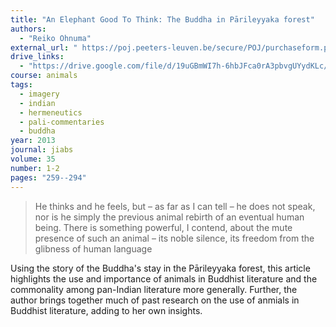 ```yaml
---
title: "An Elephant Good To Think: The Buddha in Pārileyyaka forest"
authors:
  - "Reiko Ohnuma"
external_url: " https://poj.peeters-leuven.be/secure/POJ/purchaseform.php?id=3078166&sid="
drive_links:
  - "https://drive.google.com/file/d/19uGBmWI7h-6hbJFca0rA3pbvgUYydKLc/view?usp=sharing"
course: animals
tags:
  - imagery
  - indian
  - hermeneutics
  - pali-commentaries
  - buddha
year: 2013
journal: jiabs
volume: 35
number: 1-2 
pages: "259--294"
---
```


> He thinks and he 
feels, but – as far as I can tell – he does not speak, nor is he simply 
the previous animal rebirth of an eventual human being. There is 
something powerful, I contend, about the mute presence of such an 
animal – its noble silence, its freedom from the glibness of human 
language

Using the story of the Buddha's stay in the Pārileyyaka forest, this article highlights the use and importance of animals in Buddhist literature and the commonality among pan-Indian literature more generally. Further, the author brings together much of past research on the use of anmials in Buddhist literature, adding to her own insights.